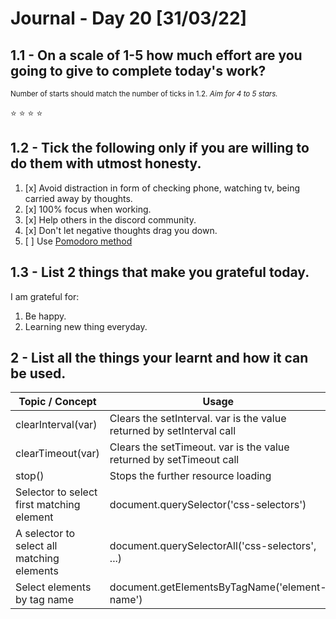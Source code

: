 # Journal - Day 20 [31/03/22]

<!-- ctrl + k v - to preview the .md file  -->

## 1.1 - On a scale of 1-5 how much effort are you going to give to complete today's work?

<small>Number of starts should match the number of ticks in <a>1.2.</a> _Aim for 4 to 5 stars._</small>

<!-- if the :star: emoji doesn't appear in the preview then add the extension Markdown Emoji by Matt Bierner -->

:star: :star: :star: :star:

## 1.2 - Tick the following only if you are willing to do them with utmost honesty.

<!-- [x] to tick -->

1. [x] Avoid distraction in form of checking phone, watching tv, being carried away by thoughts.
2. [x] 100% focus when working.
3. [x] Help others in the discord community.
4. [x] Don't let negative thoughts drag you down.
5. [ ] Use [Pomodoro method](https://pomodoro-tracker.com/)

## 1.3 - List 2 things that make you grateful today.

I am grateful for:

1. Be happy.
2. Learning new thing everyday.

## 2 - List all the things your learnt and how it can be used.

<!-- [Example]: git add - can be used to add affected files in the staging area before commit. -->

| Topic / Concept                            | Usage                                                                 |
| ------------------------------------------ | --------------------------------------------------------------------- |
| clearInterval(var)                         | Clears the setInterval. var is the value returned by setInterval call |
| clearTimeout(var)                          | Clears the setTimeout. var is the value returned by setTimeout call   |
| stop()                                     | Stops the further resource loading                                    |
| Selector to select first matching element  | document.querySelector('css-selectors')                               |
| A selector to select all matching elements | document.querySelectorAll('css-selectors', ...)                       |
| Select elements by tag name                | document.getElementsByTagName('element-name')                         |
